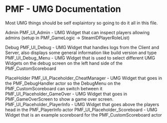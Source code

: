 # PMF - UMG Documentation

Most UMG things should be self explaintory so going to do it all in this file.

Admin
PMF_UI_Admin - UMG Widget that can inspect players allowing admins (setup in PMF_GameLogic -> SteamIDPlayerRoleList)

Debug
PMF_UI_Debug - UMG Widget that handles logs from the Client and Server, also displays some general information like build version and type
PMF_UI_Debug_Menu - UMG Widget that is used to select different UMG Widgets on the debug screen on the left hand side of the PMF_CustomScoreboard

PlaceHolder
PMF_UI_Placeholder_CheatManager - UMG Widget that goes in the PMF_DebugHandler actor so the DebugMenu on the PMF_CustomScoreboard can switch between it
PMF_UI_Placeholder_GameOver - UMG Widget that goes in PMF_GameOverScreen to show a game over screen.
PMF_UI_Placeholder_PlayerInfo - UMG Widget that goes above the players head in the PMF_PlayerInfo actor
PMF_UI_Placeholder_Scoreboard - UMG Widget that is an example scoreboard for the PMF_CustomScoreboard actor